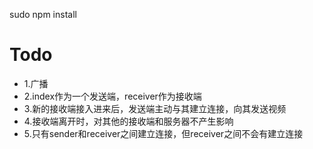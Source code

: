 sudo npm install

# Todo
* 1.广播
* 2.index作为一个发送端，receiver作为接收端
* 3.新的接收端接入进来后，发送端主动与其建立连接，向其发送视频
* 4.接收端离开时，对其他的接收端和服务器不产生影响
* 5.只有sender和receiver之间建立连接，但receiver之间不会有建立连接
